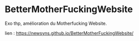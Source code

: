 # BetterMotherFuckingWebsite
Exo thp, amélioration du Motherfucking Website.

lien : https://newsyns.github.io/BetterMotherFuckingWebsite/
